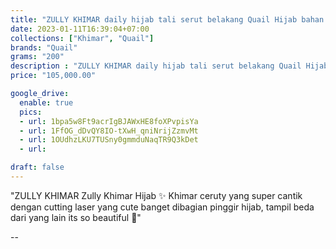 ```yaml
---
title: "ZULLY KHIMAR daily hijab tali serut belakang Quail Hijab bahan ceruty"
date: 2023-01-11T16:39:04+07:00
collections: ["Khimar", "Quail"]
brands: "Quail"
grams: "200"
description : "ZULLY KHIMAR daily hijab tali serut belakang Quail Hijab bahan ceruty"
price: "105,000.00"

google_drive:
  enable: true
  pics:
  - url: 1bpa5w8Ft9acrIgBJAWxHE8foXPvpisYa
  - url: 1FfOG_dDvQY8IO-tXwH_qniNrijZzmvMt
  - url: 1OUdhzLKU7TUSny0gmmduNaqTR9Q3kDet
  - url: 

draft: false
---
```


"ZULLY KHIMAR
 Zully Khimar Hijab ✨ Khimar ceruty yang super cantik dengan cutting laser yang cute banget dibagian pinggir hijab, tampil beda dari yang lain its so beautiful 🥰"

--    
  
